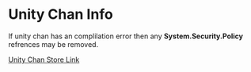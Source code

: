﻿# Unity Chan Info
If unity chan has an complilation error then any **System.Security.Policy** refrences may be removed.

[Unity Chan Store Link](https://assetstore.unity.com/packages/3d/characters/unity-chan-model-18705 "Unity Chan Model Store Page")